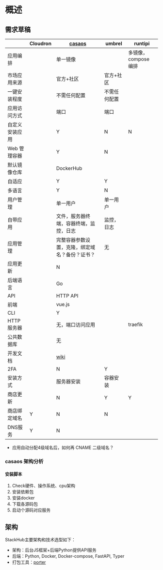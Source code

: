 # 概述

## 需求草稿

|                | Cloudron | [casaos](https://www.casaos.io/)                         | umbrel       | runtipi |
| -------------- | -------- | -------------------------------------------------------- | ------------ | ------- |
| 应用编排       |          | 单一镜像                                                 |              |   多镜像，compose 编排      |
| 市场应用来源   |          | 官方+社区                                                | 官方+社区    |         |
| 一键安装程度   |          | 不需任何配置                                             | 不需任何配置 |         |
| 应用访问方式   |          | 端口                                                     | 端口         |         |
| 自定义安装应用 |          | Y                                                        | N            | N       |
| Web 管理容器   |          | Y                                                        | N            |         |
| 默认镜像仓库   |          | DockerHub                                                |              |         |
| 自适应         |          | Y                                                        | Y            |         |
| 多语言         |          | Y                                                        | N            |         |
| 用户管理       |          | 单一用户                                                 | 单一用户     |         |
| 自带应用       |          | 文件，服务器终端，容器终端，监控，日志                   | 监控，日志   |         |
| 应用管理       |          | 完整容器参数设置，克隆，绑定域名？备份？证书？           | 无           |         |
| 应用更新       |          | N                                                        |              |         |
| 后端语言       |          | Go                                                       |              |         |
| API            |          | HTTP API                                                 |              |         |
| 前端           |          | vue.js                                                   |              |         |
| CLI            |          | Y                                                        |              |         |
| HTTP 服务器      |          | 无，端口访问应用                                         |              |    traefik    |
| 公共数据库     |          | 无                                                       |              |         |
| 开发文档       |          | [wiki](https://wiki.casaos.io/en/contribute/development) |              |         |
| 2FA            |          | N                                                        | Y            |         |
| 安装方式       |          | 服务器安装                                               | 容器安装     |         |
| 商店更新       |          | N                                                        | Y            |     Y    |
| 商店绑定域名   | Y        | N                                                        | N            |         |
| DNS服务        | Y        | N                                                        |              |         |

* 应用自动分配4级域名后，如何再 CNAME 二级域名？

### casaos 架构分析

#### 安装脚本

1. Check硬件、操作系统、cpu架构
2. 安装依赖包
3. 安装docker
4. 下载各源码包
5. 启动个源码对应服务

## 架构

StackHub主要架构和技术选型如下：

* 架构：后台JS框架+后端Python提供API服务  
* 后端：Python, Docker, Docker-compose, FastAPI, Typer  
* 打包工具：[porter](https://porter.sh/)
